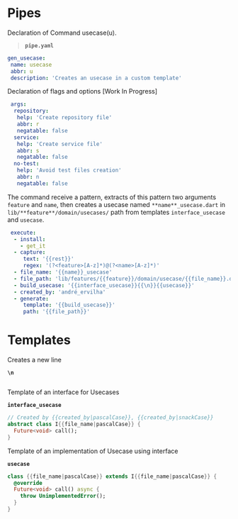 # Pipes

Declaration of Command usecase(u).

>**`pipe.yaml`**
```yaml
gen_usecase:  
 name: usecase
 abbr: u
 description: 'Creates an usecase in a custom template'
```

Declaration of flags and options [Work In Progress]

```yaml
 args:
  repository:
   help: 'Create repository file'
   abbr: r
   negatable: false
  service: 
   help: 'Create service file'
   abbr: s
   negatable: false
  no-test:
   help: 'Avoid test files creation'
   abbr: n
   negatable: false
```

The command receive a pattern, extracts of this pattern
two arguments `feature` and `name`, then creates a usecase named `**name**_usecase.dart` in
`lib/**feature**/domain/usecases/` path from templates `interface_usecase` and `usecase`.

```yaml
 execute:
  - install:
    - get_it
  - capture:
     text: '{{rest}}'
     regex: '(?<feature>[A-z]*)@(?<name>[A-z]*)'
  - file_name: '{{name}}_usecase'
  - file_path: 'lib/features/{{feature}}/domain/usecase/{{file_name}}.dart'
  - build_usecase: '{{interface_usecase}}{{\n}}{{usecase}}'
  - created_by: 'andré_ervilha'
  - generate:
     template: '{{build_usecase}}'
     path: '{{file_path}}'
```

# Templates

Creates a new line

**`\n`**
```dart

```

Template of an interface for Usecases

**`interface_usecase`**
```dart
// Created by {{created_by|pascalCase}}, {{created_by|snackCase}}
abstract class I{{file_name|pascalCase}} {
  Future<void> call();
}
```  

Template of an implementation of Usecase using interface

**`usecase`**
```dart
class {{file_name|pascalCase}} extends I{{file_name|pascalCase}} {
  @override
  Future<void> call() async {
    throw UnimplementedError();
  }
}
```